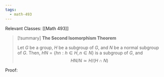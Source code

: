 ```yaml
---
tags:
  - math-493
---
```

Relevant Classes: [[Math 493]]

> [!summary] **The Second Isomorphism Theorem**
> 
> Let $G$ be a group, $H$ be a subgroup of $G$, and $N$ be a normal subgroup of $G$. Then, $H N = \{h n : h \in H, n \in N\}$ is a subgroup of $G$, and $$ HN/N \simeq H/(H \cap N) $$

Proof: